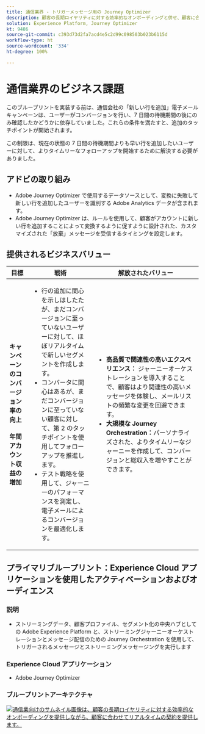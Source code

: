 ```yaml
---
title: 通信業界 - トリガーメッセージ用の Journey Optimizer
description: 顧客の長期ロイヤリティに対する効率的なオンボーディングと併せ、顧客に合わせてリアルタイムの契約を提供します。
solution: Experience Platform, Journey Optimizer
kt: 9486
source-git-commit: c393d73d2fa7acd4e5c2d99c098503b023b6115d
workflow-type: ht
source-wordcount: '334'
ht-degree: 100%

---
```



# 通信業界のビジネス課題

このブループリントを実装する前は、通信会社の「新しい行を追加」電子メールキャンペーンは、ユーザーがコンバージョンを行い、7 日間の待機期間の後にのみ確認したかどうかに依存していました。これらの条件を満たすと、追加のタッチポイントが開始されます。

この制限は、現在の状態の 7 日間の待機期間よりも早い行を追加したいユーザーに対して、よりタイムリーなフォローアップを開始するために解決する必要がありました。

## アドビの取り組み

* Adobe Journey Optimizer で使用するデータソースとして、変換に失敗して新しい行を追加したユーザーを識別する Adobe Analytics データが含まれます。
* Adobe Journey Optimizer は、ルールを使用して、顧客がアカウントに新しい行を追加することによって変換するように促すように設計された、カスタマイズされた「放棄」メッセージを受信するタイミングを設定します。


## 提供されるビジネスバリュー

| 目標 | 戦術 | 解放されたバリュー |
|---|---|---|
| **キャンペーンのコンバージョン率の向上&#x200B;**<br></br>**年間アカウント収益の増加**</ul> | <ul><li>行の追加に関心を示しはしたたが、まだコンバージョンに至っていないユーザーに対して、ほぼリアルタイムで新しいセグメントを作成します。</li><li>コンバータに関心はあるが、まだコンバージョンに至っていない顧客に対して、第 2 のタッチポイントを使用してフォローアップを推進します。 </li><li>テスト戦略を使用して、ジャーニーのパフォーマンスを測定し、電子メールによるコンバージョンを最適化します。</li></ul> | <ul><li><strong>高品質で関連性の高いエクスペリエンス：</strong> ジャーニーオーケストレーションを導入することで、顧客はより関連性の高いメッセージを体験し、メールリストの頻繁な変更を回避できます。</li><li><strong>大規模な Journey Orchestration：</strong>パーソナライズされた、よりタイムリーなジャーニーを作成して、コンバージョンと総収入を増やすことができます。</li></ul> |

## プライマリブループリント：Experience Cloud アプリケーションを使用したアクティベーションおよびオーディエンス

### 説明

<ul><li>ストリーミングデータ、顧客プロファイル、セグメント化の中央ハブとしての Adobe Experience Platform と、ストリーミングジャーニーオーケストレーションとメッセージ配信のための Journey Orchestration を使用して、トリガーされるメッセージとストリーミングメッセージングを実行します</li></ul>

### Experience Cloud アプリケーション

<ul><li>Adobe Journey Optimizer</li></ul>

### ブループリントアーキテクチャ

<a href="https://experienceleague.adobe.com/docs/blueprints-learn/architecture/customer-journeys/journey-optimizer.html?lang=ja"><img alt="通信業向けのサムネイル画像は、顧客の長期ロイヤリティに対する効率的なオンボーディングを提供しながら、顧客に合わせてリアルタイムの契約を提供します。" src="https://experienceleague.adobe.com/docs/blueprints-learn/assets/journey-optimizer.png?lang=en"/></a>






